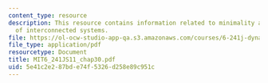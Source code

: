 ```yaml
---
content_type: resource
description: This resource contains information related to minimality and stability
  of interconnected systems.
file: https://ol-ocw-studio-app-qa.s3.amazonaws.com/courses/6-241j-dynamic-systems-and-control-spring-2011/5e41c2e287bde74f5326d258e89c951c_MIT6_241JS11_chap30.pdf
file_type: application/pdf
resourcetype: Document
title: MIT6_241JS11_chap30.pdf
uid: 5e41c2e2-87bd-e74f-5326-d258e89c951c
---
```


